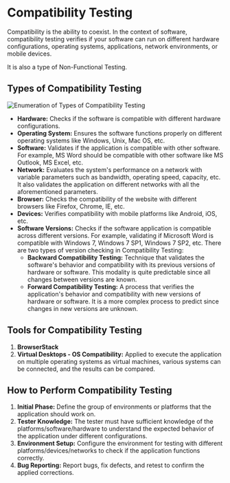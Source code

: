 # Compatibility Testing

Compatibility is the ability to coexist. In the context of software, compatibility testing verifies if your software can run on different hardware configurations, operating systems, applications, network environments, or mobile devices.

It is also a type of Non-Functional Testing.

## Types of Compatibility Testing

<img src="https://www.guru99.com/images/c2.png" alt="Enumeration of Types of Compatibility Testing">

- **Hardware:** Checks if the software is compatible with different hardware configurations.
- **Operating System:** Ensures the software functions properly on different operating systems like Windows, Unix, Mac OS, etc.
- **Software:** Validates if the application is compatible with other software. For example, MS Word should be compatible with other software like MS Outlook, MS Excel, etc.
- **Network:** Evaluates the system's performance on a network with variable parameters such as bandwidth, operating speed, capacity, etc. It also validates the application on different networks with all the aforementioned parameters.
- **Browser:** Checks the compatibility of the website with different browsers like Firefox, Chrome, IE, etc.
- **Devices:** Verifies compatibility with mobile platforms like Android, iOS, etc.
- **Software Versions:** Checks if the software application is compatible across different versions. For example, validating if Microsoft Word is compatible with Windows 7, Windows 7 SP1, Windows 7 SP2, etc.
  There are two types of version checking in Compatibility Testing:
  - **Backward Compatibility Testing:** Technique that validates the software's behavior and compatibility with its previous versions of hardware or software. This modality is quite predictable since all changes between versions are known.
  - **Forward Compatibility Testing:** A process that verifies the application's behavior and compatibility with new versions of hardware or software. It is a more complex process to predict since changes in new versions are unknown.

## Tools for Compatibility Testing

1. **BrowserStack**
2. **Virtual Desktops - OS Compatibility:** Applied to execute the application on multiple operating systems as virtual machines, various systems can be connected, and the results can be compared.

## How to Perform Compatibility Testing

1. **Initial Phase:** Define the group of environments or platforms that the application should work on.
2. **Tester Knowledge:** The tester must have sufficient knowledge of the platforms/software/hardware to understand the expected behavior of the application under different configurations.
3. **Environment Setup:** Configure the environment for testing with different platforms/devices/networks to check if the application functions correctly.
4. **Bug Reporting:** Report bugs, fix defects, and retest to confirm the applied corrections.
